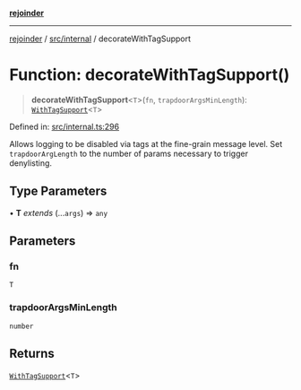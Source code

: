 [**rejoinder**](../../../README.md)

***

[rejoinder](../../../README.md) / [src/internal](../README.md) / decorateWithTagSupport

# Function: decorateWithTagSupport()

> **decorateWithTagSupport**\<`T`\>(`fn`, `trapdoorArgsMinLength`): [`WithTagSupport`](../type-aliases/WithTagSupport.md)\<`T`\>

Defined in: [src/internal.ts:296](https://github.com/Xunnamius/rejoinder/blob/2861b5f2270204243d000318b047b574732b219c/src/internal.ts#L296)

Allows logging to be disabled via tags at the fine-grain message level. Set
`trapdoorArgLength` to the number of params necessary to trigger denylisting.

## Type Parameters

• **T** *extends* (...`args`) => `any`

## Parameters

### fn

`T`

### trapdoorArgsMinLength

`number`

## Returns

[`WithTagSupport`](../type-aliases/WithTagSupport.md)\<`T`\>
